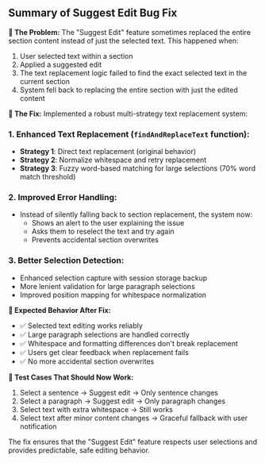 ## Summary of Suggest Edit Bug Fix

**🐛 The Problem:**
The "Suggest Edit" feature sometimes replaced the entire section content instead of just the selected text. This happened when:
1. User selected text within a section
2. Applied a suggested edit 
3. The text replacement logic failed to find the exact selected text in the current section
4. System fell back to replacing the entire section with just the edited content

**🔧 The Fix:**
Implemented a robust multi-strategy text replacement system:

### 1. Enhanced Text Replacement (`findAndReplaceText` function):
- **Strategy 1**: Direct text replacement (original behavior)
- **Strategy 2**: Normalize whitespace and retry replacement
- **Strategy 3**: Fuzzy word-based matching for large selections (70% word match threshold)

### 2. Improved Error Handling:
- Instead of silently falling back to section replacement, the system now:
  - Shows an alert to the user explaining the issue
  - Asks them to reselect the text and try again
  - Prevents accidental section overwrites

### 3. Better Selection Detection:
- Enhanced selection capture with session storage backup
- More lenient validation for large paragraph selections
- Improved position mapping for whitespace normalization

**🎯 Expected Behavior After Fix:**
- ✅ Selected text editing works reliably
- ✅ Large paragraph selections are handled correctly  
- ✅ Whitespace and formatting differences don't break replacement
- ✅ Users get clear feedback when replacement fails
- ✅ No more accidental section overwrites

**🧪 Test Cases That Should Now Work:**
1. Select a sentence → Suggest edit → Only sentence changes
2. Select a paragraph → Suggest edit → Only paragraph changes  
3. Select text with extra whitespace → Still works
4. Select text after minor content changes → Graceful fallback with user notification

The fix ensures that the "Suggest Edit" feature respects user selections and provides predictable, safe editing behavior.
